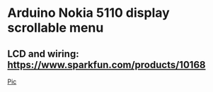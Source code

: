 # Arduino Nokia 5110 display scrollable menu

## LCD and wiring: https://www.sparkfun.com/products/10168

[Pic](/pic.jpg)

